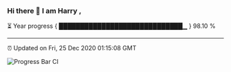 ### Hi there 👋 I am Harry , 

⏳ Year progress { █████████████████████████████▁ } 98.10 %

---

⏰ Updated on Fri, 25 Dec 2020 01:15:08 GMT

![Progress Bar CI](https://github.com/duykhang68/duykhang68/workflows/Progress%20Bar%20CI/badge.svg)
